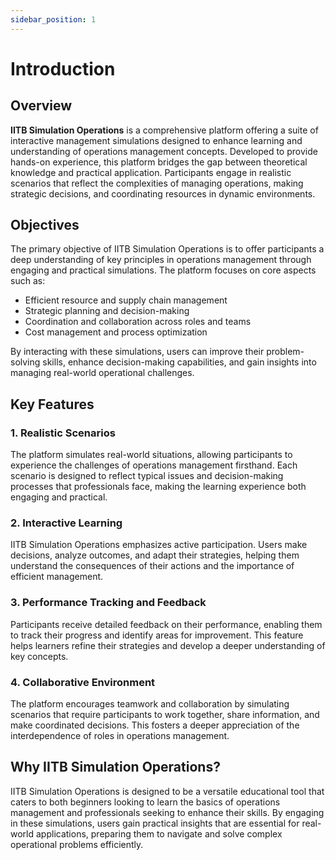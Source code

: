 ```yaml
---
sidebar_position: 1
---
```

# Introduction

## Overview
**IITB Simulation Operations** is a comprehensive platform offering a suite of interactive management simulations designed to enhance learning and understanding of operations management concepts. Developed to provide hands-on experience, this platform bridges the gap between theoretical knowledge and practical application. Participants engage in realistic scenarios that reflect the complexities of managing operations, making strategic decisions, and coordinating resources in dynamic environments.

## Objectives
The primary objective of IITB Simulation Operations is to offer participants a deep understanding of key principles in operations management through engaging and practical simulations. The platform focuses on core aspects such as:
- Efficient resource and supply chain management
- Strategic planning and decision-making
- Coordination and collaboration across roles and teams
- Cost management and process optimization

By interacting with these simulations, users can improve their problem-solving skills, enhance decision-making capabilities, and gain insights into managing real-world operational challenges.

## Key Features

### 1. Realistic Scenarios
The platform simulates real-world situations, allowing participants to experience the challenges of operations management firsthand. Each scenario is designed to reflect typical issues and decision-making processes that professionals face, making the learning experience both engaging and practical.

### 2. Interactive Learning
IITB Simulation Operations emphasizes active participation. Users make decisions, analyze outcomes, and adapt their strategies, helping them understand the consequences of their actions and the importance of efficient management.

### 3. Performance Tracking and Feedback
Participants receive detailed feedback on their performance, enabling them to track their progress and identify areas for improvement. This feature helps learners refine their strategies and develop a deeper understanding of key concepts.

### 4. Collaborative Environment
The platform encourages teamwork and collaboration by simulating scenarios that require participants to work together, share information, and make coordinated decisions. This fosters a deeper appreciation of the interdependence of roles in operations management.

## Why IITB Simulation Operations?
IITB Simulation Operations is designed to be a versatile educational tool that caters to both beginners looking to learn the basics of operations management and professionals seeking to enhance their skills. By engaging in these simulations, users gain practical insights that are essential for real-world applications, preparing them to navigate and solve complex operational problems efficiently.